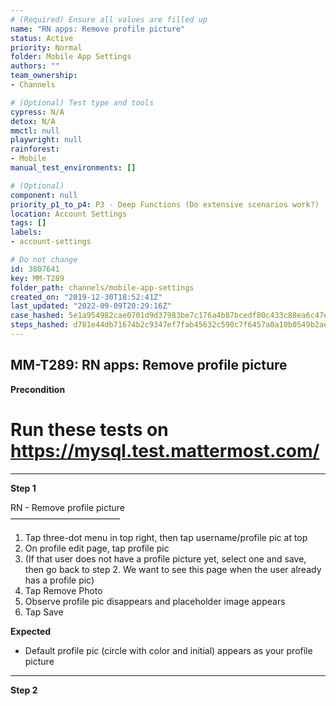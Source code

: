 ```yaml
---
# (Required) Ensure all values are filled up
name: "RN apps: Remove profile picture"
status: Active
priority: Normal
folder: Mobile App Settings
authors: ""
team_ownership: 
- Channels

# (Optional) Test type and tools
cypress: N/A
detox: N/A
mmctl: null
playwright: null
rainforest: 
- Mobile
manual_test_environments: []

# (Optional)
component: null
priority_p1_to_p4: P3 - Deep Functions (Do extensive scenarios work?)
location: Account Settings
tags: []
labels: 
- account-settings

# Do not change
id: 3807641
key: MM-T289
folder_path: channels/mobile-app-settings
created_on: "2019-12-30T18:52:41Z"
last_updated: "2022-09-09T20:29:16Z"
case_hashed: 5e1a954982cae0701d9d37983be7c176a4b87bcedf80c433c88ea6c47e7e7acebe384cb5002eb538ec3b0178f99a6686
steps_hashed: d781e44db71674b2c9347ef7fab45632c590c7f6457a0a10b0549b2ae9f8b790bb5d222d7f851532ccb81242cb40042f
---
```


## MM-T289: RN apps: Remove profile picture

**Precondition**

# Run these tests on <https://mysql.test.mattermost.com/>

---

**Step 1**

RN - Remove profile picture\
–––––––––––––––––––––––––

1. Tap three-dot menu in top right, then tap username/profile pic at top
2. On profile edit page, tap profile pic
3. (If that user does not have a profile picture yet, select one and save, then go back to step 2. We want to see this page when the user already has a profile pic)
4. Tap Remove Photo
5. Observe profile pic disappears and placeholder image appears
6. Tap Save

**Expected**

- Default profile pic (circle with color and initial) appears as your profile picture

---

**Step 2**
